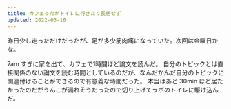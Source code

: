 ```yaml
---
title: カフェったがトイレに行きたく長居せず
updated: 2022-03-16
---
```


昨日少し走っただけだったが、足が多少筋肉痛になっていた。次回は金曜日かな。

7am すぎに家を出て、カフェで1時間ほど論文を読んだ。
自分のトピックとは直接関係のない論文を読む時間としているのだが、なんだかんだ自分のトピックに関連付けることができるので有意義な時間だった。
本当はあと 30min ほど居たかったのだがうんこが漏れそうだったので切り上げてラボのトイレに駆け込んだ。
